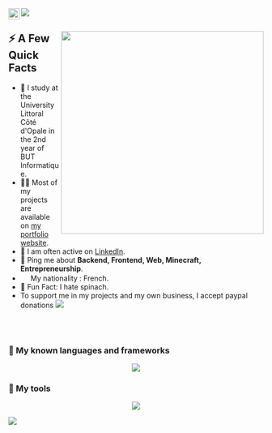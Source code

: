 <a href="https://www.linkedin.com/in/gauthier-corion">
  <img align="left" alt="Gauthier Corion LinkedIn" width="22px" src="https://skylord.fr/linkedinn.svg" />
</a>
<img src="https://komarev.com/ghpvc/?username=MisterGranti67&label=PROFILE+VIEWS" />
</br>

<div>
  
  <img width="400px" align="right" src="https://skylord.fr/this-is-fine.jpg" />
  <h2>⚡️ A Few Quick Facts</h2>
  <ul> 
    <li>🧐 I study at the University Littoral Côté d'Opale in the 2nd year of BUT Informatique.</li>
    <li>👨‍💻 Most of my projects are available on <a href="https://gauthiercorion.fr">my portfolio website</a>.</li>
    <li>📝 I am often active on <a href="https://www.linkedin.com/in/gauthier-corion">LinkedIn</a>.</li>
    <li>💬 Ping me about <strong>Backend, Frontend, Web, Minecraft, Entrepreneurship</strong>.</li>
    <li><img src="https://skylord.fr/french.png" style="width: 16px;"> My nationality : French.</li>
    <li>🎉 Fun Fact: I hate spinach.</li>
    <li>To support me in my projects and my own business, I accept paypal donations <a href="https://www.paypal.me/mrbaguette078"><img src="https://skylord.fr/paypal.svg"></a></li>
  </ul>
</div>

</br>
</br>

<h3 align="left">🚀 My known languages and frameworks</h3>

<p align="center">
  <a href="https://skillicons.dev">
    <img src="https://skillicons.dev/icons?i=babel,bootstrap,c,cpp,css,flutter,git,gradle,html,java,jquery,js,laravel,markdown,materialui,maven,mongodb,mysql,netlify,nodejs,php,postgres,pug,py,qt,react,redis,saas,symfony,threejs,ts,typescript,vue&theme=light" />
  </a>
</p>

<h3 align="left">🔧 My tools</h3>

<p align="center">
  <a href="https://skillicons.dev">
    <img src="https://skillicons.dev/icons?i=arduino,blender,cloudflare,discord,docker,figma,github,idea,linux,postman,stackoverflow,unity,vscode,webflow&theme=light" />
  </a>
</p>

<img align="center" src="https://github-readme-stats.vercel.app/api/top-langs/?username=MisterGranti67&layout=compact&theme=buefy&hide_border=true" />

